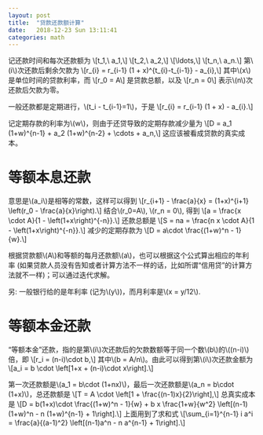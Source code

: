 ```yaml
---
layout: post
title:  "贷款还款额计算"
date:   2018-12-23 Sun 13:11:41
categories: math
---
```


<p>
记还款时间和每次还款额为
\[t_1,\ a_1,\]
\[t_2,\ a_2,\]
\[\ldots,\]
\[t_n,\ a_n.\]
第\(i\)次还款后剩余欠款为
\[r_{i} = r_{i-1} (1 + x)^{t_{i}-t_{i-1}} - a_{i},\]
其中\(x\)是单位时间的贷款利率，而
\[r_0 = A\]
是贷款总额，以及
\[r_n = 0\]
表示\(n\)次还款后欠款为零。
</p>

<p>
一般还款都是定期进行，\(t_i - t_{i-1}=1\)，于是
\[r_{i} = r_{i-1} (1 + x) - a_{i}.\]
</p>

<p>
记定期存款的利率为\(w\)，则由于还贷导致的定期存款减少量为
\[D = a_1 (1+w)^{n-1} + a_2 (1+w)^{n-2} + \cdots + a_n,\]
这应该被看成贷款的真实成本。
</p>

# 等额本息还款

<p>
意思是\(a_i\)是相等的常数，这样可以得到
\[r_{i+1} - \frac{a}{x} = (1+x)^{i+1} \left(r_0 - \frac{a}{x}\right).\]
结合\(r_0=A\), \(r_n = 0\), 得到
\[a = \frac{x \cdot A}{1 - \left(1+x\right)^{-n}}.\]
还款总额是
\[S = na = \frac{n x \cdot A}{1 - \left(1+x\right)^{-n}}.\]
减少的定期存款为
\[D = a\cdot \frac{(1+w)^n - 1}{w}.\]
</p>

<p>
根据贷款额\(A\)和等额的每月还款额\(a\)，也可以根据这个公式算出相应的年利率 (如果贷款人员没有告知或者计算方法不一样的话，比如所谓“信用贷”的计算方法就不一样)；可以通过迭代求解。
</p>

<p>
另: 一般银行给的是年利率 (记为\(y\))，而月利率是\(x = y/12\).
</p>

# 等额本金还款

<p>
“等额本金”还款，指的是第\(i\)次还款后的欠款数额等于同一个数\(b\)的\((n-i)\)倍，即
\[r_i = (n-i)\cdot b,\]
其中\(b = A/n\)。由此可以得到第\(i\)次还款金额为
\[a_i = b \cdot \left[1+x + (n-i)\cdot x\right].\]
</p>

<p>
第一次还款额是\(a_1 = b\cdot (1+nx)\)，最后一次还款额是\(a_n = b\cdot (1+x)\)，总还款额是
\[T = A \cdot \left[1 + \frac{(n-1)x}{2}\right],\]
总真实成本是
\[D = b(1+x)\cdot \frac{(1+w)^n - 1}{w} + b x \frac{1+w}{w^2} \left[(n-1)(1+w)^n - n (1+w)^{n-1} + 1\right].\]
上面用到了求和式
\[\sum_{i=1}^{n-1} i a^i = \frac{a}{(a-1)^2} \left[(n-1)a^n - n a^{n-1} + 1\right].\]
</p>
